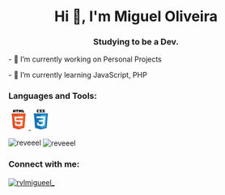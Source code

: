 <h1 align="center">Hi 👋, I'm Miguel Oliveira</h1>
<h3 align="center">Studying to be a Dev.</h3>

<p> - 🔭 I’m currently working on Personal Projects </p>
- 🌱 I’m currently learning JavaScript, PHP

<h3 align="left">Languages and Tools:</h3>
<p align="left"> <a href="https://www.w3.org/html/" target="_blank" rel="noreferrer"> <img src="https://raw.githubusercontent.com/devicons/devicon/master/icons/html5/html5-original-wordmark.svg" alt="html5" width="40" height="40"/> </a> <a href="https://www.w3schools.com/css/" target="_blank" rel="noreferrer"> <img src="https://raw.githubusercontent.com/devicons/devicon/master/icons/css3/css3-original-wordmark.svg" alt="css3" width="40" height="40"/> </a>  </p>

<p><img align="left" src="https://github-readme-stats.vercel.app/api?username=reveeel&theme=dark&show_icons=true" alt="reveeel" /></p>

<p>&nbsp;<img align="center" src="https://github-readme-stats.vercel.app/api?username=reveeel&show_icons=true&locale=en" alt="reveeel" /></p>


<h3 align="left">Connect with me:</h3>
<p align="left">
<a href="https://instagram.com/rvlmigueel_" target="blank"><img align="center" src="https://raw.githubusercontent.com/rahuldkjain/github-profile-readme-generator/master/src/images/icons/Social/instagram.svg" alt="rvlmigueel_" height="30" width="40" /></a>
</p>

